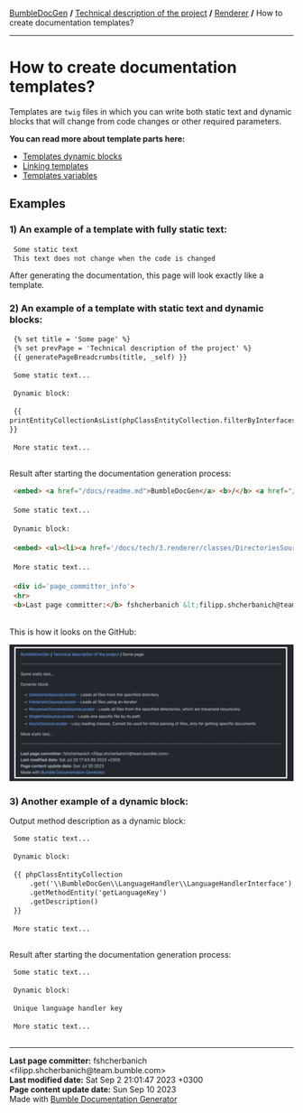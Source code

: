 <embed> <a href="/docs/README.md">BumbleDocGen</a> <b>/</b> <a href="/docs/tech/readme.md">Technical description of the project</a> <b>/</b> <a href="/docs/tech/3.renderer/readme.md">Renderer</a> <b>/</b> How to create documentation templates?<hr> </embed>

<embed> <h1>How to create documentation templates?</h1> </embed>

Templates are `twig` files in which you can write both static text and dynamic blocks that will change from code changes or other required parameters.

**You can read more about template parts here:**

<embed> <ul><li><div><a href='/docs/tech/3.renderer/templatesDynamicBlocks.md'>Templates dynamic blocks</a></div></li><li><div><a href='/docs/tech/3.renderer/templatesLinking.md'>Linking templates</a></div></li><li><div><a href='/docs/tech/3.renderer/templatesVariables.md'>Templates variables</a></div></li></ul> </embed>

<embed> <h2>Examples</h2> </embed>

<embed> <h3>1) An example of a template with fully static text:</h3> </embed>

```twig
 Some static text
 This text does not change when the code is changed
```


After generating the documentation, this page will look exactly like a template.

<embed> <h3>2) An example of a template with static text and dynamic blocks:</h3> </embed>

```twig
 {% set title = 'Some page' %}
 {% set prevPage = 'Technical description of the project' %}
 {{ generatePageBreadcrumbs(title, _self) }}
 
 Some static text...
 
 Dynamic block:
 
 {{ printEntityCollectionAsList(phpClassEntityCollection.filterByInterfaces(['\\BumbleDocGen\\Core\\Parser\\SourceLocator\\SourceLocatorInterface']).getOnlyInstantiable()) }}
 
 More static text...
 
```


Result after starting the documentation generation process:

```html
 <embed> <a href="/docs/readme.md">BumbleDocGen</a> <b>/</b> <a href="/docs/tech/index.md">Technical description of the project</a> <b>/</b> Some page<hr> </embed>
 
 Some static text...
 
 Dynamic block:
 
 <embed> <ul><li><a href='/docs/tech/3.renderer/classes/DirectoriesSourceLocator.md'>DirectoriesSourceLocator</a> - Loads all files from the specified directory</li><li><a href='/docs/tech/3.renderer/classes/FileIteratorSourceLocator.md'>FileIteratorSourceLocator</a> - Loads all files using an iterator</li><li><a href='/docs/tech/3.renderer/classes/RecursiveDirectoriesSourceLocator.md'>RecursiveDirectoriesSourceLocator</a> - Loads all files from the specified directories, which are traversed recursively</li><li><a href='/docs/tech/3.renderer/classes/SingleFileSourceLocator.md'>SingleFileSourceLocator</a> - Loads one specific file by its path</li><li><a href='/docs/tech/3.renderer/classes/AsyncSourceLocator.md'>AsyncSourceLocator</a> - Lazy loading classes. Cannot be used for initial parsing of files, only for getting specific documents</li></ul> </embed>
 
 More static text...
 
 <div id='page_committer_info'>
 <hr>
 <b>Last page committer:</b> fshcherbanich &lt;filipp.shcherbanich@team.bumble.com&gt;<br><b>Last modified date:</b>   Sat Jul 29 17:43:49 2023 +0300<br><b>Page content update date:</b> Sun Jul 30 2023<br>Made with <a href='/docs/readme.md'>Bumble Documentation Generator</div>
 
```


This is how it looks on the GitHub:

<img src="/docs/assets/doc_example.png?raw=true">


<embed> <h3>3) Another example of a dynamic block:</h3> </embed>

Output method description as a dynamic block:

```twig
 Some static text...
 
 Dynamic block:
 
 {{ phpClassEntityCollection
     .get('\\BumbleDocGen\\LanguageHandler\\LanguageHandlerInterface')
     .getMethodEntity('getLanguageKey')
     .getDescription()
 }}
 
 More static text...
 
```


Result after starting the documentation generation process:



```twig
 Some static text...
 
 Dynamic block:
 
 Unique language handler key
 
 More static text...
 
```


<div id='page_committer_info'>
<hr>
<b>Last page committer:</b> fshcherbanich &lt;filipp.shcherbanich@team.bumble.com&gt;<br><b>Last modified date:</b>   Sat Sep 2 21:01:47 2023 +0300<br><b>Page content update date:</b> Sun Sep 10 2023<br>Made with <a href='https://github.com/bumble-tech/bumble-doc-gen/blob/master/docs/README.md'>Bumble Documentation Generator</a></div>